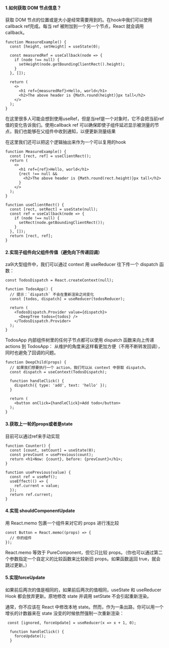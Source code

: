 #### 1.如何获取 DOM 节点信息？
获取 DOM 节点的位置或是大小是经常需要用到的。在hook中我们可以使用 callback ref完成。每当 ref 被附加到一个另一个节点，React 就会调用 callback。

```
function MeasureExample() {
  const [height, setHeight] = useState(0);

  const measuredRef = useCallback(node => {
    if (node !== null) {
      setHeight(node.getBoundingClientRect().height);
    }
  }, []);

  return (
    <>
      <h1 ref={measuredRef}>Hello, world</h1>
      <h2>The above header is {Math.round(height)}px tall</h2>
    </>
  );
}
```
在这里很多人可能会想到使用useRef，但是当ref是一个对象时，它不会把当前ref值的变化告诉我们。使用callback ref 可以确保即使子组件延迟显示被测量的节点，我们也能够在父组件中收到通知，以便更新测量结果

在这里我们还可以把这个逻辑抽出来作为一个可以复用的hook

```
function MeasureExample() {
  const [rect, ref] = useClientRect();
  return (
    <>
      <h1 ref={ref}>Hello, world</h1>
      {rect !== null &&
        <h2>The above header is {Math.round(rect.height)}px tall</h2>
      }
    </>
  );
}

function useClientRect() {
  const [rect, setRect] = useState(null);
  const ref = useCallback(node => {
    if (node !== null) {
      setRect(node.getBoundingClientRect());
    }
  }, []);
  return [rect, ref];
}
```
#### 2.实现子组件向父组件传值（避免向下传递回调）
za9i大型组件中，我们可以通过 context 用 useReducer 往下传一个 dispatch 函数：

```
const TodosDispatch = React.createContext(null);

function TodosApp() {
  // 提示：`dispatch` 不会在重新渲染之间变化
  const [todos, dispatch] = useReducer(todosReducer);

  return (
    <TodosDispatch.Provider value={dispatch}>
      <DeepTree todos={todos} />
    </TodosDispatch.Provider>
  );
}
```
TodosApp 内部组件树里的任何子节点都可以使用 dispatch 函数来向上传递 actions 到 TodosApp：
从维护的角度来这样看更加方便（不用不断转发回调），同时也避免了回调的问题。
```
function DeepChild(props) {
  // 如果我们想要执行一个 action，我们可以从 context 中获取 dispatch。
  const dispatch = useContext(TodosDispatch);

  function handleClick() {
    dispatch({ type: 'add', text: 'hello' });
  }

  return (
    <button onClick={handleClick}>Add todo</button>
  );
}
```


#### 3.获取上一轮的props或者是state
目前可以通过ref来手动实现

```
function Counter() {
  const [count, setCount] = useState(0);
  const prevCount = usePrevious(count);
  return <h1>Now: {count}, before: {prevCount}</h1>;
}

function usePrevious(value) {
  const ref = useRef();
  useEffect(() => {
    ref.current = value;
  });
  return ref.current;
}
```
#### 4.实现 shouldComponentUpdate
用 React.memo 包裹一个组件来对它的 props 进行浅比较

```
const Button = React.memo((props) => {
  // 你的组件
});
```
React.memo 等效于 PureComponent，但它只比较 props。（你也可以通过第二个参数指定一个自定义的比较函数来比较新旧 props。如果函数返回 true，就会跳过更新。）

#### 5.实现forceUpdate

如果前后两次的值是相同的，如果前后两次的值相同，useState 和 useReducer Hook 都会放弃更新。原地修改 state 并调用 setState 不会引起重新渲染。

通常，你不应该在 React 中修改本地 state。然而，作为一条出路，你可以用一个增长的计数器来在 state 没变的时候依然强制一次重新渲染：

```
 const [ignored, forceUpdate] = useReducer(x => x + 1, 0);

  function handleClick() {
    forceUpdate();
  }
```